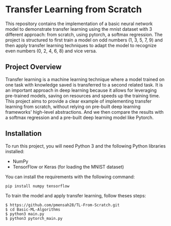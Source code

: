# Transfer Learning from Scratch

This repository contains the implementation of a basic neural network model to demonstrate transfer learning using the mnist dataset with 3 different approach: from scratch, using pytorch, a softmax regression. 
The project is structured to first train a model on odd numbers (1, 3, 5, 7, 9) and then apply transfer learning techniques to adapt the model to recognize even numbers (0, 2, 4, 6, 8) and vice versa.

## Project Overview

Transfer learning is a machine learning technique where a model trained on one task with knowledge saved is transferred to a second related task.
It is an important approach in deep learning because it allows for leveraging pre-trained models, saving on resources and speeds up the training time. 
This project aims to provide a clear example of implementing transfer learning from scratch, without relying on pre-built deep learning frameworks' high-level abstractions.
And we then compare the results with a softmax regression and a pre-built deep learning model like Pytorch.

## Installation

To run this project, you will need Python 3 and the following Python libraries installed:

- NumPy
- TensorFlow or Keras (for loading the MNIST dataset)

You can install the requirements with the following command:

```bash
pip install numpy tensorflow
```


To train the model and apply transfer learning, follow theses steps:

    $ https://github.com/pmensah28/TL-From-Scratch.git
    $ cd Basic-ML-Algorithms
    $ python3 main.py
    $ python3 pytorch_main.py

